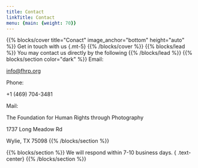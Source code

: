 ```yaml
---
title: Contact
linkTitle: Contact
menu: {main: {weight: 70}}
---
```

{{% blocks/cover title="Conact" image_anchor="bottom" height="auto" %}}
Get in touch with us
{.mt-5}
{{% /blocks/cover %}}
{{% blocks/lead %}}
You may contact us directly by the following 
{{% /blocks/lead %}}
{{% blocks/section color="dark" %}}
Email:

info@fhrp.org

Phone:

+1 (469) 704-3481

Mail:

The Foundation for Human Rights through Photography

1737 Long Meadow Rd

Wylie, TX 75098
{{% /blocks/section %}}

{{% blocks/section %}}
We will respond within 7-10 business days.
{ .text-center}
{{% /blocks/section %}}